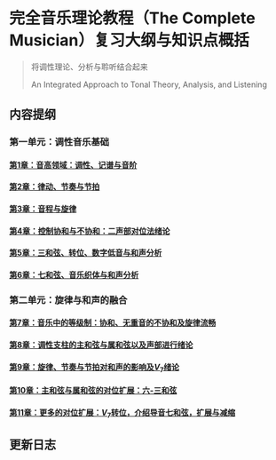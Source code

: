 # 完全音乐理论教程（The Complete Musician）复习大纲与知识点概括

> 将调性理论、分析与聆听结合起来
> 
> An Integrated Approach to Tonal Theory, Analysis, and Listening

## 内容提纲

### 第一单元：调性音乐基础
#### [第1章：音高领域：调性、记谱与音阶]()
#### [第2章：律动、节奏与节拍]()
#### [第3章：音程与旋律]()
#### [第4章：控制协和与不协和：二声部对位法绪论]()
#### [第5章：三和弦、转位、数字低音与和声分析]()
#### [第6章：七和弦、音乐织体与和声分析]()
### 第二单元：旋律与和声的融合
#### [第7章：音乐中的等级制：协和、无重音的不协和及旋律流畅]()
#### [第8章：调性支柱的主和弦与属和弦以及声部进行绪论](./章节总结/第8章_调性支柱的主和弦与属和弦以及声部进行绪论.pdf)
#### [第9章：旋律、节奏与节拍对和声的影响及$V_{7}$绪论](./章节总结/第9章_旋律、节奏与节拍对和声的影响与V7绪论.pdf)
#### [第10章：主和弦与属和弦的对位扩展：六-三和弦]()
#### [第11章：更多的对位扩展：$V_{7}$转位，介绍导音七和弦，扩展与减缩]()

## 更新日志


